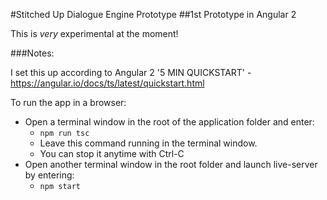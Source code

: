 #Stitched Up Dialogue Engine Prototype
##1st Prototype in Angular 2

This is *very* experimental at the moment!

###Notes:

I set this up according to Angular 2 '5 MIN QUICKSTART' - https://angular.io/docs/ts/latest/quickstart.html

To run the app in a browser:

* Open a terminal window in the root of the application folder and enter:
  * `npm run tsc`
  * Leave this command running in the terminal window.
  * You can stop it anytime with Ctrl-C
* Open another terminal window in the root folder and launch live-server by entering:
  * `npm start`


